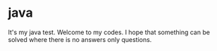 # java
It's my java test.
Welcome to my codes.
I hope that something can be solved where there is no answers only questions.
